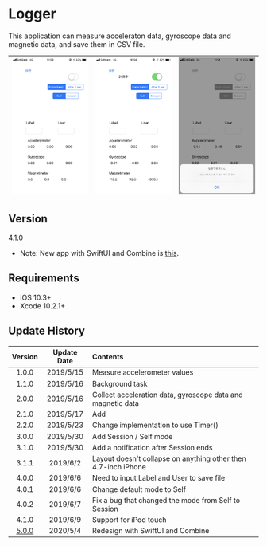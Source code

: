 #  Logger

This application can measure acceleraton data, gyroscope data and magnetic data, and save them in CSV file.

![screen1](materials/IMG_1479.PNG)|![screen2](materials/IMG_1480.PNG)|![screen3](materials/IMG_1482.PNG)
:-:|:-:|:-:

## Version

4.1.0

- Note: New app with SwiftUI and Combine is [this](https://github.com/Shakshi3104/Logger5).

## Requirements
- iOS 10.3+
- Xcode 10.2.1+

## Update History

| Version | Update Date | Contents |
|:--------:|:---------------:|:-----------|
| 1.0.0 | 2019/5/15 | Measure accelerometer values |
| 1.1.0 | 2019/5/16 | Background task |
| 2.0.0 | 2019/5/16 | Collect acceleration data, gyroscope data and magnetic data |
| 2.1.0 | 2019/5/17 | Add |mmediately / After 5 sec mode |
| 2.2.0 | 2019/5/23 | Change implementation to use Timer() |
| 3.0.0 | 2019/5/30 | Add Session / Self mode |
| 3.1.0 | 2019/5/30 | Add a notification after Session ends |
| 3.1.1 | 2019/6/2 | Layout doesn't collapse on anything other then 4.7-inch iPhone |
| 4.0.0 | 2019/6/6 | Need to input Label and User to save file |
| 4.0.1 | 2019/6/6 | Change default mode to Self |
| 4.0.2 | 2019/6/7 | Fix a bug that changed the mode from Self to Session |
| 4.1.0 | 2019/6/9 | Support for iPod touch |
| [5.0.0](https://github.com/Shakshi3104/Logger5) | 2020/5/4 | Redesign with SwiftUI and Combine |
